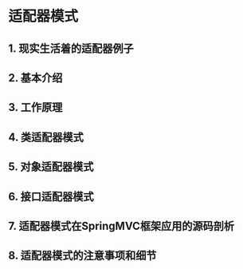 # 适配器模式

## 1. 现实生活着的适配器例子



## 2. 基本介绍



## 3. 工作原理



## 4. 类适配器模式



## 5. 对象适配器模式



## 6. 接口适配器模式



## 7. 适配器模式在SpringMVC框架应用的源码剖析



## 8. 适配器模式的注意事项和细节